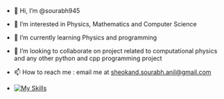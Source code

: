 - 👋 Hi, I’m @sourabh945
- 👀 I’m interested in Physics, Mathematics and Computer Science 
- 🌱 I’m currently learning Physics and programming
- 💞️ I’m looking to collaborate on project related to computational physics and any other python and cpp programming project
- 📫 How to reach me : email me at sheokand.sourabh.anil@gmail.com

- [![My Skills](https://skillicons.dev/icons?i=js,python,cpp,Fortran)](https://skillicons.dev)

<!---
sourabh945/sourabh945 is a ✨ special ✨ repository because its `README.md` (this file) appears on your GitHub profile.
You can click the Preview link to take a look at your changes.
--->
